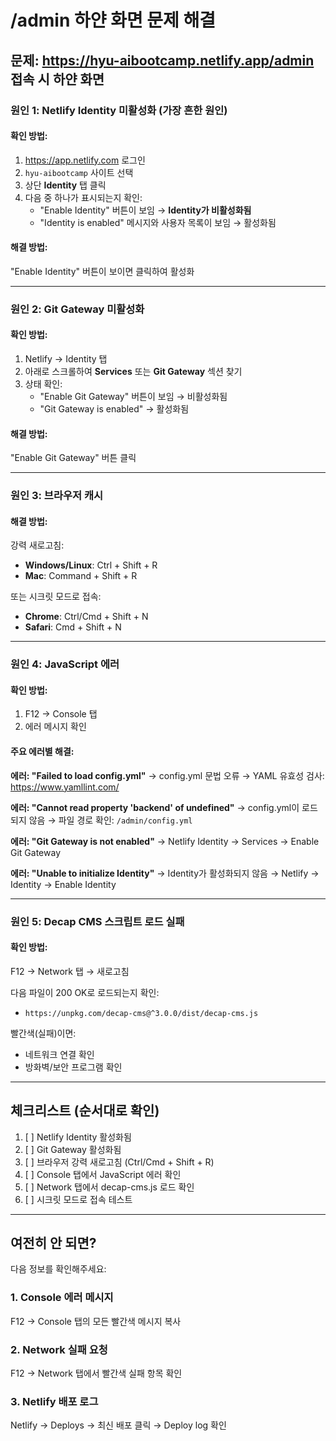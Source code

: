 # /admin 하얀 화면 문제 해결

## 문제: https://hyu-aibootcamp.netlify.app/admin 접속 시 하얀 화면

### 원인 1: Netlify Identity 미활성화 (가장 흔한 원인)

#### 확인 방법:
1. https://app.netlify.com 로그인
2. `hyu-aibootcamp` 사이트 선택
3. 상단 **Identity** 탭 클릭
4. 다음 중 하나가 표시되는지 확인:
   - "Enable Identity" 버튼이 보임 → **Identity가 비활성화됨**
   - "Identity is enabled" 메시지와 사용자 목록이 보임 → 활성화됨

#### 해결 방법:
"Enable Identity" 버튼이 보이면 클릭하여 활성화

---

### 원인 2: Git Gateway 미활성화

#### 확인 방법:
1. Netlify → Identity 탭
2. 아래로 스크롤하여 **Services** 또는 **Git Gateway** 섹션 찾기
3. 상태 확인:
   - "Enable Git Gateway" 버튼이 보임 → 비활성화됨
   - "Git Gateway is enabled" → 활성화됨

#### 해결 방법:
"Enable Git Gateway" 버튼 클릭

---

### 원인 3: 브라우저 캐시

#### 해결 방법:
강력 새로고침:
- **Windows/Linux**: Ctrl + Shift + R
- **Mac**: Command + Shift + R

또는 시크릿 모드로 접속:
- **Chrome**: Ctrl/Cmd + Shift + N
- **Safari**: Cmd + Shift + N

---

### 원인 4: JavaScript 에러

#### 확인 방법:
1. F12 → Console 탭
2. 에러 메시지 확인

#### 주요 에러별 해결:

**에러: "Failed to load config.yml"**
→ config.yml 문법 오류
→ YAML 유효성 검사: https://www.yamllint.com/

**에러: "Cannot read property 'backend' of undefined"**
→ config.yml이 로드되지 않음
→ 파일 경로 확인: `/admin/config.yml`

**에러: "Git Gateway is not enabled"**
→ Netlify Identity → Services → Enable Git Gateway

**에러: "Unable to initialize Identity"**
→ Identity가 활성화되지 않음
→ Netlify → Identity → Enable Identity

---

### 원인 5: Decap CMS 스크립트 로드 실패

#### 확인 방법:
F12 → Network 탭 → 새로고침

다음 파일이 200 OK로 로드되는지 확인:
- `https://unpkg.com/decap-cms@^3.0.0/dist/decap-cms.js`

빨간색(실패)이면:
- 네트워크 연결 확인
- 방화벽/보안 프로그램 확인

---

## 체크리스트 (순서대로 확인)

1. [ ] Netlify Identity 활성화됨
2. [ ] Git Gateway 활성화됨
3. [ ] 브라우저 강력 새로고침 (Ctrl/Cmd + Shift + R)
4. [ ] Console 탭에서 JavaScript 에러 확인
5. [ ] Network 탭에서 decap-cms.js 로드 확인
6. [ ] 시크릿 모드로 접속 테스트

---

## 여전히 안 되면?

다음 정보를 확인해주세요:

### 1. Console 에러 메시지
F12 → Console 탭의 모든 빨간색 메시지 복사

### 2. Network 실패 요청
F12 → Network 탭에서 빨간색 실패 항목 확인

### 3. Netlify 배포 로그
Netlify → Deploys → 최신 배포 클릭 → Deploy log 확인
